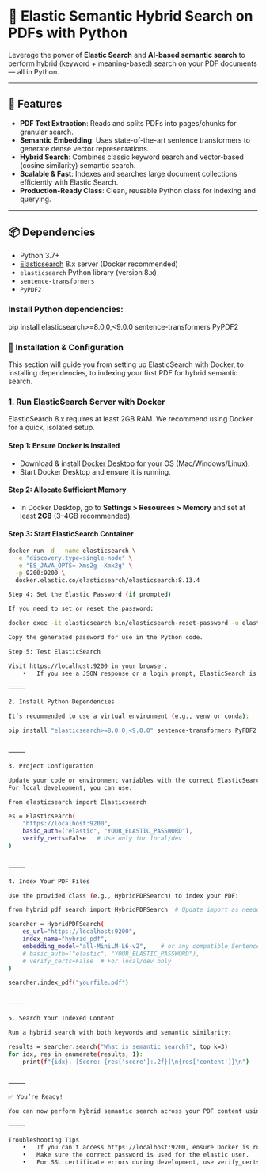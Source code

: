 # 🧠 Elastic Semantic Hybrid Search on PDFs with Python

Leverage the power of **Elastic Search** and **AI-based semantic search** to perform hybrid (keyword + meaning-based) search on your PDF documents — all in Python.

---

## 🚀 Features

- **PDF Text Extraction**: Reads and splits PDFs into pages/chunks for granular search.
- **Semantic Embedding**: Uses state-of-the-art sentence transformers to generate dense vector representations.
- **Hybrid Search**: Combines classic keyword search and vector-based (cosine similarity) semantic search.
- **Scalable & Fast**: Indexes and searches large document collections efficiently with Elastic Search.
- **Production-Ready Class**: Clean, reusable Python class for indexing and querying.

---

## 📦 Dependencies

- Python 3.7+
- [Elasticsearch](https://www.elastic.co/) 8.x server (Docker recommended)
- `elasticsearch` Python library (version 8.x)
- `sentence-transformers`
- `PyPDF2`

### Install Python dependencies:

pip install elasticsearch>=8.0.0,<9.0.0 sentence-transformers PyPDF2


### 🚀 Installation & Configuration

This section will guide you from setting up ElasticSearch with Docker, to installing dependencies, to indexing your first PDF for hybrid semantic search.


### 1. Run ElasticSearch Server with Docker

ElasticSearch 8.x requires at least 2GB RAM. We recommend using Docker for a quick, isolated setup.

#### **Step 1: Ensure Docker is Installed**

- Download & install [Docker Desktop](https://www.docker.com/products/docker-desktop) for your OS (Mac/Windows/Linux).
- Start Docker Desktop and ensure it is running.

#### **Step 2: Allocate Sufficient Memory**

- In Docker Desktop, go to **Settings > Resources > Memory** and set at least **2GB** (3–4GB recommended).

#### **Step 3: Start ElasticSearch Container**

```bash
docker run -d --name elasticsearch \
  -e "discovery.type=single-node" \
  -e "ES_JAVA_OPTS=-Xms2g -Xmx2g" \
  -p 9200:9200 \
  docker.elastic.co/elasticsearch/elasticsearch:8.13.4

Step 4: Set the Elastic Password (if prompted)

If you need to set or reset the password:

docker exec -it elasticsearch bin/elasticsearch-reset-password -u elastic

Copy the generated password for use in the Python code.

Step 5: Test ElasticSearch

Visit https://localhost:9200 in your browser.
	•	If you see a JSON response or a login prompt, ElasticSearch is running!

⸻

2. Install Python Dependencies

It’s recommended to use a virtual environment (e.g., venv or conda):

pip install "elasticsearch>=8.0.0,<9.0.0" sentence-transformers PyPDF2


⸻

3. Project Configuration

Update your code or environment variables with the correct ElasticSearch URL and credentials.
For local development, you can use:

from elasticsearch import Elasticsearch

es = Elasticsearch(
    "https://localhost:9200",
    basic_auth=("elastic", "YOUR_ELASTIC_PASSWORD"),
    verify_certs=False   # Use only for local/dev
)


⸻

4. Index Your PDF Files

Use the provided class (e.g., HybridPDFSearch) to index your PDF:

from hybrid_pdf_search import HybridPDFSearch  # Update import as needed

searcher = HybridPDFSearch(
    es_url="https://localhost:9200",
    index_name="hybrid_pdf",
    embedding_model="all-MiniLM-L6-v2",    # or any compatible SentenceTransformer
    # basic_auth=("elastic", "YOUR_ELASTIC_PASSWORD"),
    # verify_certs=False  # For local/dev only
)

searcher.index_pdf("yourfile.pdf")


⸻

5. Search Your Indexed Content

Run a hybrid search with both keywords and semantic similarity:

results = searcher.search("What is semantic search?", top_k=3)
for idx, res in enumerate(results, 1):
    print(f"{idx}. [Score: {res['score']:.2f}]\n{res['content']}\n")


⸻

✅ You’re Ready!

You can now perform hybrid semantic search across your PDF content using ElasticSearch + Python.

⸻

Troubleshooting Tips
	•	If you can’t access https://localhost:9200, ensure Docker is running and the container is healthy (docker ps -a).
	•	Make sure the correct password is used for the elastic user.
	•	For SSL certificate errors during development, use verify_certs=False in the Python client (never in production!).

